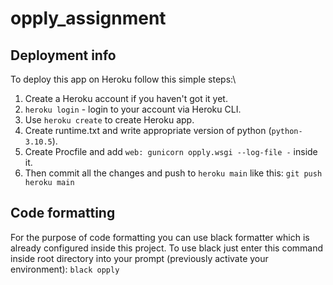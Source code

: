 # opply_assignment
## Deployment info
To deploy this app on Heroku follow this simple steps:\
1. Create a Heroku account if you haven't got it yet.
2. `heroku login` - login to your account via Heroku CLI.
3. Use `heroku create` to create Heroku app.
4. Create runtime.txt and write appropriate version of python (`python-3.10.5`).
5. Create Procfile and add `web: gunicorn opply.wsgi --log-file -` inside it.
6. Then commit all the changes and push to `heroku main` like this: `git push heroku main` 


## Code formatting
For the purpose of code formatting you can use black formatter which is already configured inside this project.
To use black just enter this command inside root directory into your prompt (previously activate your environment):
`black opply`
